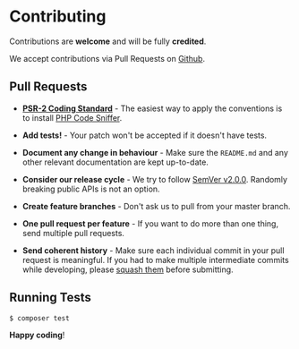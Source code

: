 # Contributing

Contributions are **welcome** and will be fully **credited**.

We accept contributions via Pull Requests on [Github][link-github].


## Pull Requests

- **[PSR-2 Coding Standard][link-psr2]** - The easiest way to apply the conventions is to install [PHP Code Sniffer][link-code-sniffer].

- **Add tests!** - Your patch won't be accepted if it doesn't have tests.

- **Document any change in behaviour** - Make sure the `README.md` and any other relevant documentation are kept up-to-date.

- **Consider our release cycle** - We try to follow [SemVer v2.0.0][link-semver]. Randomly breaking public APIs is not an option.

- **Create feature branches** - Don't ask us to pull from your master branch.

- **One pull request per feature** - If you want to do more than one thing, send multiple pull requests.

- **Send coherent history** - Make sure each individual commit in your pull request is meaningful. If you had to make multiple intermediate commits while developing, please [squash them][link-squashing] before submitting.


## Running Tests

``` bash
$ composer test
```


**Happy coding**!


[link-github]: https://github.com/phpoxford/spires-plugin
[link-psr2]: https://github.com/php-fig/fig-standards/blob/master/accepted/PSR-2-coding-style-guide.md
[link-code-sniffer]: http://pear.php.net/package/PHP_CodeSniffer
[link-semver]: http://semver.org
[link-squashing]: http://www.git-scm.com/book/en/v2/Git-Tools-Rewriting-History#Changing-Multiple-Commit-Messages
